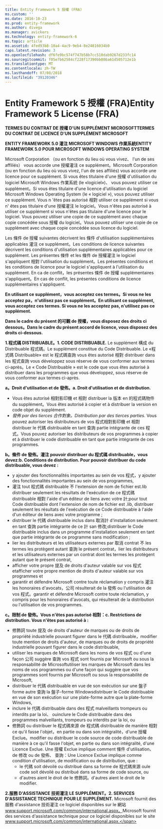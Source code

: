 ```yaml
---
title: Entity Framework 5 授權 (FRA)
ms.custom: ''
ms.date: 2016-10-23
ms.prod: entity-framework
ms.author: divega
ms.manager: avickers
ms.technology: entity-framework-6
ms.topic: article
ms.assetid: 4fed93b8-10a4-4ac9-9eb4-8e24816034b0
caps.latest.revision: 3
ms.openlocfilehash: df6fe9bc574f747b58b7cc510dab9267d233fc14
ms.sourcegitcommit: f05e7b62584cf228f17390bb086a61d505712e1b
ms.translationtype: MT
ms.contentlocale: zh-TW
ms.lasthandoff: 07/08/2018
ms.locfileid: "39120346"
---
```

# <a name="entity-framework-5-license-fra"></a><span data-ttu-id="56be1-102">Entity Framework 5 授權 (FRA)</span><span class="sxs-lookup"><span data-stu-id="56be1-102">Entity Framework 5 License (FRA)</span></span>
<span data-ttu-id="56be1-103">**TERMES DU CONTRAT DE 授權 D'UN SUPPLÉMENT MICROSOFT**</span><span class="sxs-lookup"><span data-stu-id="56be1-103">**TERMES DU CONTRAT DE LICENCE D'UN SUPPLÉMENT MICROSOFT**</span></span>

<span data-ttu-id="56be1-104">**ENTITY FRAMEWORK 5.0 灌注 MICROSOFT WINDOWS 作業系統**</span><span class="sxs-lookup"><span data-stu-id="56be1-104">**ENTITY FRAMEWORK 5.0 POUR MICROSOFT WINDOWS OPERATING SYSTEM**</span></span>

<span data-ttu-id="56be1-105">Microsoft Corporation （ou en fonction du lieu où vous vivez、 l'un de ses affiliés） vous accorde une 授權灌注 ce supplément。</span><span class="sxs-lookup"><span data-stu-id="56be1-105">Microsoft Corporation (ou en fonction du lieu où vous vivez, l'un de ses affiliés) vous accorde une licence pour ce supplément.</span></span> <span data-ttu-id="56be1-106">Si vous êtes titulaire d'une 授權 d'utilisation du logiciel Microsoft Windows 作業系統 (le «logiciel»)、 vous pouvez utiliser ce supplément。</span><span class="sxs-lookup"><span data-stu-id="56be1-106">Si vous êtes titulaire d'une licence d'utilisation du logiciel Microsoft Windows Operating System (le « logiciel »), vous pouvez utiliser ce supplément.</span></span> <span data-ttu-id="56be1-107">Vous n 'êtes pas autorisé 相對 utiliser ce supplément si vous n' êtes pas titulaire d'une 授權灌注 le logiciel。</span><span class="sxs-lookup"><span data-stu-id="56be1-107">Vous n'êtes pas autorisé à utiliser ce supplément si vous n'êtes pas titulaire d'une licence pour le logiciel.</span></span> <span data-ttu-id="56be1-108">Vous pouvez utiliser une copie de ce supplément avec chaque copie concédée sous 授權 du logiciel。</span><span class="sxs-lookup"><span data-stu-id="56be1-108">Vous pouvez utiliser une copie de ce supplément avec chaque copie concédée sous licence du logiciel.</span></span>

<span data-ttu-id="56be1-109">Les 條件 de 授權 suivantes décrivent les 條件 d'utilisation supplémentaires applicables 灌注 ce supplément。</span><span class="sxs-lookup"><span data-stu-id="56be1-109">Les conditions de licence suivantes décrivent les conditions d'utilisation supplémentaires applicables pour ce supplément.</span></span> <span data-ttu-id="56be1-110">Les présentes 條件 et les 條件 de 授權灌注 le logiciel s'appliquent 相對 l'utilisation du supplément。</span><span class="sxs-lookup"><span data-stu-id="56be1-110">Les présentes conditions et les conditions de licence pour le logiciel s'appliquent à l'utilisation du supplément.</span></span> <span data-ttu-id="56be1-111">En ca de conflit，les présentes 條件 de 授權 supplémentaires s'appliquent。</span><span class="sxs-lookup"><span data-stu-id="56be1-111">En cas de conflit, les présentes conditions de licence supplémentaires s'appliquent.</span></span>

<span data-ttu-id="56be1-112">**En utilisant ce supplément，vous acceptez ces termes。Si vous ne les acceptez pa，n'utilisez pas ce supplément。**</span><span class="sxs-lookup"><span data-stu-id="56be1-112">**En utilisant ce supplément, vous acceptez ces termes. Si vous ne les acceptez pas, n'utilisez pas ce supplément.**</span></span>

<span data-ttu-id="56be1-113">**Dans le cadre du présent 的可觀 de 授權，vous disposez des droits ci dessous。**</span><span class="sxs-lookup"><span data-stu-id="56be1-113">**Dans le cadre du présent accord de licence, vous disposez des droits ci-dessous.**</span></span>

<span data-ttu-id="56be1-114">**1.程式碼 DISTRIBUABLE。**</span><span class="sxs-lookup"><span data-stu-id="56be1-114">**1. CODE DISTRIBUABLE.**</span></span> <span data-ttu-id="56be1-115">Le supplément 構成 du Distribuable 程式碼。</span><span class="sxs-lookup"><span data-stu-id="56be1-115">Le supplément constitue du Code Distribuable.</span></span> <span data-ttu-id="56be1-116">Le «程式碼 Distribuable» est le 程式碼查詢 vous êtes autorisé 相對 distribuer dans les 程式查詢 vous développez sous réserve de vous conformer aux termes ci-après。</span><span class="sxs-lookup"><span data-stu-id="56be1-116">Le « Code Distribuable » est le code que vous êtes autorisé à distribuer dans les programmes que vous développez, sous réserve de vous conformer aux termes ci-après.</span></span>

<span data-ttu-id="56be1-117">**a。Droit d'utilisation et de 發佈。**</span><span class="sxs-lookup"><span data-stu-id="56be1-117">**a. Droit d'utilisation et de distribution.**</span></span>

-   <span data-ttu-id="56be1-118">Vous êtes autorisé 相對影印機 et 相對 distribuer la 版本 en 的程式碼物件 du supplément。</span><span class="sxs-lookup"><span data-stu-id="56be1-118">Vous êtes autorisé à copier et à distribuer la version en code objet du supplément.</span></span>
-   <span data-ttu-id="56be1-119">*發佈 par des tierces 合作對象。*</span><span class="sxs-lookup"><span data-stu-id="56be1-119">*Distribution par des tierces parties.*</span></span> <span data-ttu-id="56be1-120">Vous pouvez autoriser les distributeurs de vos 程式相對影印機 et 相對 distribuer le 代碼 distribuable en tant 查詢 partie intégrante de ces 程式。</span><span class="sxs-lookup"><span data-stu-id="56be1-120">Vous pouvez autoriser les distributeurs de vos programmes à copier et à distribuer le code distribuable en tant que partie intégrante de ces programmes.</span></span>

<span data-ttu-id="56be1-121">**b。條件 de 發佈。灌注 pouvoir distribuer du 程式碼 distribuable，vous devez:**</span><span class="sxs-lookup"><span data-stu-id="56be1-121">**b. Conditions de distribution. Pour pouvoir distribuer du code distribuable, vous devez :**</span></span>

-   <span data-ttu-id="56be1-122">y ajouter des fonctionnalités importantes au sein de vos 程式，</span><span class="sxs-lookup"><span data-stu-id="56be1-122">y ajouter des fonctionnalités importantes au sein de vos programmes,</span></span>
-   <span data-ttu-id="56be1-123">灌注 tout 程式碼 distribuable 不 l'extension de nom de fichier est.lib distribuer seulement les résultats de l'exécution de ce 程式碼 distribuable 相對 l'aide d'un éditeur de liens avec votre 計;</span><span class="sxs-lookup"><span data-stu-id="56be1-123">pour tout Code distribuable dont l'extension de nom de fichier est .lib, distribuer seulement les résultats de l'exécution de ce Code distribuable à l'aide d'un éditeur de liens avec votre programme ;</span></span>
-   <span data-ttu-id="56be1-124">distribuer le 代碼 distribuable inclus dans 取消計 d'installation seulement en tant 查詢 partie intégrante de ce 計 san 修改;</span><span class="sxs-lookup"><span data-stu-id="56be1-124">distribuer le Code distribuable inclus dans un programme d'installation seulement en tant que partie intégrante de ce programme sans modification ;</span></span>
-   <span data-ttu-id="56be1-125">lier les distributeurs et les utilisateurs externes par 取消 contrat 不 les termes les protègent autant 查詢 le présent contrat，</span><span class="sxs-lookup"><span data-stu-id="56be1-125">lier les distributeurs et les utilisateurs externes par un contrat dont les termes les protègent autant que le présent contrat,</span></span>
-   <span data-ttu-id="56be1-126">afficher votre propre 提及 de droits d'auteur valable sur vos 程式 et</span><span class="sxs-lookup"><span data-stu-id="56be1-126">afficher votre propre mention de droits d'auteur valable sur vos programmes et</span></span>
-   <span data-ttu-id="56be1-127">garantir et défendre Microsoft contre toute réclamation y compris 灌注 les honoraires d'avocats，公司 résulterait de la 發佈 ou l'utilisation de vos 程式。</span><span class="sxs-lookup"><span data-stu-id="56be1-127">garantir et défendre Microsoft contre toute réclamation, y compris pour les honoraires d'avocats, qui résulterait de la distribution ou l'utilisation de vos programmes.</span></span>

<span data-ttu-id="56be1-128">**c。限制 de 發佈。Vous n'êtes pas autorisé 相對：**</span><span class="sxs-lookup"><span data-stu-id="56be1-128">**c. Restrictions de distribution. Vous n'êtes pas autorisé à :**</span></span>

-   <span data-ttu-id="56be1-129">修飾詞 toute 提及 de droits d'auteur de marques ou de droits de propriété industrielle pouvant figurer dans le 代碼 distribuable，</span><span class="sxs-lookup"><span data-stu-id="56be1-129">modifier toute mention de droits d'auteur, de marques ou de droits de propriété industrielle pouvant figurer dans le code distribuable,</span></span>
-   <span data-ttu-id="56be1-130">utiliser les marques de Microsoft dans les noms de vos 程式 ou d'une façon 公司 suggère 查詢 vos 程式 sont fournis par Microsoft ou sous la responsabilité de Microsoft</span><span class="sxs-lookup"><span data-stu-id="56be1-130">utiliser les marques de Microsoft dans les noms de vos programmes ou d'une façon qui suggère que vos programmes sont fournis par Microsoft ou sous la responsabilité de Microsoft,</span></span>
-   <span data-ttu-id="56be1-131">distribuer le 代碼 distribuable en vue de son exécution sur une 盤子 forme autre 查詢 la 盤子-forme Windows</span><span class="sxs-lookup"><span data-stu-id="56be1-131">distribuer le Code distribuable en vue de son exécution sur une plate-forme autre que la plate-forme Windows,</span></span>
-   <span data-ttu-id="56be1-132">inclure le 代碼 distribuable dans des 程式 malveillants trompeurs ou interdits par la loi、 ou</span><span class="sxs-lookup"><span data-stu-id="56be1-132">inclure le Code distribuable dans des programmes malveillants, trompeurs ou interdits par la loi, ou</span></span>
-   <span data-ttu-id="56be1-133">修飾詞 ou distribuer le 程式碼來源 de 程式碼 distribuable de manière 相對 ce qu'il fasse l'objet，en partie ou dans son intégralité，d'une 授權 Exclue。</span><span class="sxs-lookup"><span data-stu-id="56be1-133">modifier ou distribuer le code source de code distribuable de manière à ce qu'il fasse l'objet, en partie ou dans son intégralité, d'une Licence Exclue.</span></span> <span data-ttu-id="56be1-134">Une 授權 Exclue implique comment 條件 d'utilisation、 de 修改 ou de 發佈、 查詢：</span><span class="sxs-lookup"><span data-stu-id="56be1-134">Une Licence Exclue implique comme condition d'utilisation, de modification ou de distribution, que :</span></span>
    -   <span data-ttu-id="56be1-135">le 代碼 soit dévoilé ou distribué dans sa forme de 程式碼來源 ou</span><span class="sxs-lookup"><span data-stu-id="56be1-135">le code soit dévoilé ou distribué dans sa forme de code source, ou</span></span>
    -   <span data-ttu-id="56be1-136">d'autres aient le droit de le 修飾詞。</span><span class="sxs-lookup"><span data-stu-id="56be1-136">d'autres aient le droit de le modifier.</span></span>

<span data-ttu-id="56be1-137">**2.服務 D'ASSISTANCE 技術灌注 LE SUPPLÉMENT。**</span><span class="sxs-lookup"><span data-stu-id="56be1-137">**2. SERVICES D'ASSISTANCE TECHNIQUE POUR LE SUPPLÉMENT.**</span></span> <span data-ttu-id="56be1-138">Microsoft fournit des 服務 d'assistance 技術灌注 ce logiciel disponibles sur le 網站 www.support.microsoft.com/common/international.aspx。</span><span class="sxs-lookup"><span data-stu-id="56be1-138">Microsoft fournit des services d'assistance technique pour ce logiciel disponibles sur le site www.support.microsoft.com/common/international.aspx.</span></span>
